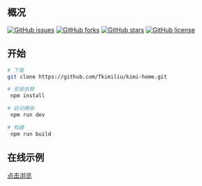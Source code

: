 ## 概况
<!-- 徽章生成
https://www.travis-ci.com/
https://shields.io/
-->
[![GitHub issues](https://img.shields.io/github/issues/Tkimiliu/kimi-home)](https://github.com/Tkimiliu/kimi-home/issues)
[![GitHub forks](https://img.shields.io/github/forks/Tkimiliu/kimi-home)](https://github.com/Tkimiliu/kimi-home/network)
[![GitHub stars](https://img.shields.io/github/stars/Tkimiliu/kimi-home)](https://github.com/Tkimiliu/kimi-home/stargazers)
[![GitHub license](https://img.shields.io/github/license/Tkimiliu/kimi-home)](https://github.com/Tkimiliu/kimi-home/blob/master/LICENSE)


## 开始
```bash
# 下载
git clone https://github.com/Tkimiliu/kimi-home.git

# 安装依赖
 npm install

# 启动模板
 npm run dev

# 构建
 npm run build
```


## 在线示例

[点击浏览](http://47.93.83.192:2333/)